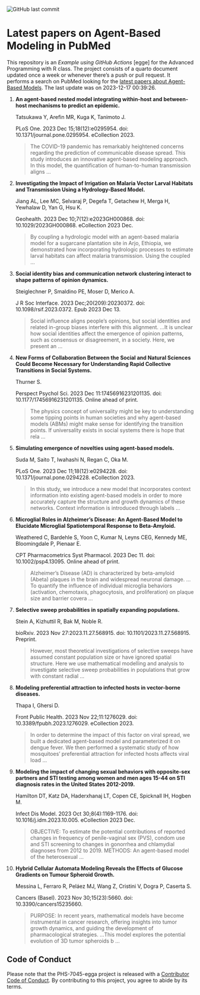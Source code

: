![GitHub last
commit](https://img.shields.io/github/last-commit/UofUEpiBio/PHS-7045-egga.png)

# Latest papers on Agent-Based Modeling in PubMed

This repository is an *Example using GitHub Actions* \[egge\] for the
Advanced Programming with R class. The project consists of a quarto
document updated once a week or whenever there’s a push or pull request.
It performs a search on PubMed looking for the <a
href="https://pubmed.ncbi.nlm.nih.gov/?term=agent-based+model&amp;sort=date"
target="_blank">latest papers about Agent-Based Models</a>. The last
update was on 2023-12-17 00:39:26.

<div class="cell">

</div>

1.  **An agent-based nested model integrating within-host and
    between-host mechanisms to predict an epidemic.**

    Tatsukawa Y, Arefin MR, Kuga K, Tanimoto J.

    PLoS One. 2023 Dec 15;18(12):e0295954. doi:
    10.1371/journal.pone.0295954. eCollection 2023.

    > The COVID-19 pandemic has remarkably heightened concerns regarding
    > the prediction of communicable disease spread. This study
    > introduces an innovative agent-based modeling approach. In this
    > model, the quantification of human-to-human transmission aligns …

2.  **Investigating the Impact of Irrigation on Malaria Vector Larval
    Habitats and Transmission Using a Hydrology-Based Model.**

    Jiang AL, Lee MC, Selvaraj P, Degefa T, Getachew H, Merga H,
    Yewhalaw D, Yan G, Hsu K.

    Geohealth. 2023 Dec 10;7(12):e2023GH000868. doi:
    10.1029/2023GH000868. eCollection 2023 Dec.

    > By coupling a hydrologic model with an agent-based malaria model
    > for a sugarcane plantation site in Arjo, Ethiopia, we demonstrated
    > how incorporating hydrologic processes to estimate larval habitats
    > can affect malaria transmission. Using the coupled …

3.  **Social identity bias and communication network clustering interact
    to shape patterns of opinion dynamics.**

    Steiglechner P, Smaldino PE, Moser D, Merico A.

    J R Soc Interface. 2023 Dec;20(209):20230372. doi:
    10.1098/rsif.2023.0372. Epub 2023 Dec 13.

    > Social influence aligns people’s opinions, but social identities
    > and related in-group biases interfere with this alignment. …It is
    > unclear how social identities affect the emergence of opinion
    > patterns, such as consensus or disagreement, in a society. Here,
    > we present an …

4.  **New Forms of Collaboration Between the Social and Natural Sciences
    Could Become Necessary for Understanding Rapid Collective
    Transitions in Social Systems.**

    Thurner S.

    Perspect Psychol Sci. 2023 Dec 11:17456916231201135. doi:
    10.1177/17456916231201135. Online ahead of print.

    > The physics concept of universality might be key to understanding
    > some tipping points in human societies and why agent-based models
    > (ABMs) might make sense for identifying the transition points. If
    > universality exists in social systems there is hope that rela …

5.  **Simulating emergence of novelties using agent-based models.**

    Suda M, Saito T, Iwahashi N, Regan C, Oka M.

    PLoS One. 2023 Dec 11;18(12):e0294228. doi:
    10.1371/journal.pone.0294228. eCollection 2023.

    > In this study, we introduce a new model that incorporates context
    > information into existing agent-based models in order to more
    > accurately capture the structure and growth dynamics of these
    > networks. Context information is introduced through labels …

6.  **Microglial Roles in Alzheimer’s Disease: An Agent-Based Model to
    Elucidate Microglial Spatiotemporal Response to Beta-Amyloid.**

    Weathered C, Bardehle S, Yoon C, Kumar N, Leyns CEG, Kennedy ME,
    Bloomingdale P, Pienaar E.

    CPT Pharmacometrics Syst Pharmacol. 2023 Dec 11. doi:
    10.1002/psp4.13095. Online ahead of print.

    > Alzheimer’s Disease (AD) is characterized by beta-amyloid (Abeta)
    > plaques in the brain and widespread neuronal damage. …To quantify
    > the influence of individual microglia behaviors (activation,
    > chemotaxis, phagocytosis, and proliferation) on plaque size and
    > barrier covera …

7.  **Selective sweep probabilities in spatially expanding
    populations.**

    Stein A, Kizhuttil R, Bak M, Noble R.

    bioRxiv. 2023 Nov 27:2023.11.27.568915. doi:
    10.1101/2023.11.27.568915. Preprint.

    > However, most theoretical investigations of selective sweeps have
    > assumed constant population size or have ignored spatial
    > structure. Here we use mathematical modelling and analysis to
    > investigate selective sweep probabilities in populations that grow
    > with constant radial …

8.  **Modeling preferential attraction to infected hosts in vector-borne
    diseases.**

    Thapa I, Ghersi D.

    Front Public Health. 2023 Nov 22;11:1276029. doi:
    10.3389/fpubh.2023.1276029. eCollection 2023.

    > In order to determine the impact of this factor on viral spread,
    > we built a dedicated agent-based model and parameterized it on
    > dengue fever. We then performed a systematic study of how
    > mosquitoes’ preferential attraction for infected hosts affects
    > viral load …

9.  **Modeling the impact of changing sexual behaviors with opposite-sex
    partners and STI testing among women and men ages 15-44 on STI
    diagnosis rates in the United States 2012-2019.**

    Hamilton DT, Katz DA, Haderxhanaj LT, Copen CE, Spicknall IH, Hogben
    M.

    Infect Dis Model. 2023 Oct 30;8(4):1169-1176. doi:
    10.1016/j.idm.2023.10.005. eCollection 2023 Dec.

    > OBJECTIVE: To estimate the potential contributions of reported
    > changes in frequency of penile-vaginal sex (PVS), condom use and
    > STI screening to changes in gonorrhea and chlamydial diagnoses
    > from 2012 to 2019. METHODS: An agent-based model of the
    > heterosexual …

10. **Hybrid Cellular Automata Modeling Reveals the Effects of Glucose
    Gradients on Tumour Spheroid Growth.**

    Messina L, Ferraro R, Peláez MJ, Wang Z, Cristini V, Dogra P,
    Caserta S.

    Cancers (Basel). 2023 Nov 30;15(23):5660. doi:
    10.3390/cancers15235660.

    > PURPOSE: In recent years, mathematical models have become
    > instrumental in cancer research, offering insights into tumor
    > growth dynamics, and guiding the development of pharmacological
    > strategies. …This model explores the potential evolution of 3D
    > tumor spheroids b …

## Code of Conduct

Please note that the PHS-7045-egga project is released with a
[Contributor Code of
Conduct](https://contributor-covenant.org/version/2/1/CODE_OF_CONDUCT.html).
By contributing to this project, you agree to abide by its terms.
